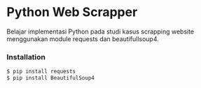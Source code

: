 # Python Web Scrapper
Belajar implementasi Python pada studi kasus scrapping website menggunakan module requests dan beautifullsoup4.

### Installation
```sh
$ pip install requests
$ pip install BeautifulSoup4
```
